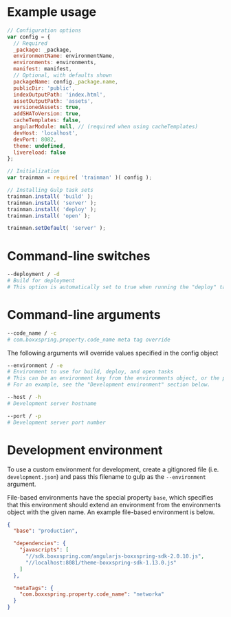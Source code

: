 # Example usage

```js
// Configuration options
var config = {
  // Required
  _package: _package,
  environmentName: environmentName,
  environments: environments,
  manifest: manifest,
  // Optional, with defaults shown
  packageName: config._package.name,
  publicDir: 'public',
  indexOutputPath: 'index.html',
  assetOutputPath: 'assets',
  versionedAssets: true,
  addSHAToVersion: true,
  cacheTemplates: false,
  angularModule: null, // (required when using cacheTemplates)
  devHost: 'localhost',
  devPort: 8082,
  theme: undefined,
  livereload: false
};

// Initialization
var trainman = require( 'trainman' )( config );

// Installing Gulp task sets
trainman.install( 'build' );
trainman.install( 'server' );
trainman.install( 'deploy' );
trainman.install( 'open' );

trainman.setDefault( 'server' );
```

# Command-line switches

```sh
--deployment / -d
# Build for deployment
# This option is automatically set to true when running the "deploy" task or when NODE_ENV is set to something other than "development"
```

# Command-line arguments

```sh
--code_name / -c
# com.boxxspring.property.code_name meta tag override
```

The following arguments will override values specified in the config object

```sh
--environment / -e
# Environment to use for build, deploy, and open tasks
# This can be an environment key from the environments object, or the path to a file that contains a complete environment object.
# For an example, see the "Development environment" section below.
```

```sh
--host / -h
# Development server hostname
```

```sh
--port / -p
# Development server port number
```

# Development environment

To use a custom environment for development, create a gitignored file (i.e. `development.json`) and pass this filename to gulp as the `--environment` argument.

File-based environments have the special property `base`, which specifies that this environment should extend an environment from the environments object with the given name. An example file-based environment is below.

```json
{
  "base": "production",

  "dependencies": {
    "javascripts": [
      "//sdk.boxxspring.com/angularjs-boxxspring-sdk-2.0.10.js",
      "//localhost:8081/theme-boxxspring-sdk-1.13.0.js"
    ]
  },

  "metaTags": {
    "com.boxxspring.property.code_name": "networka"
  }
}
```
